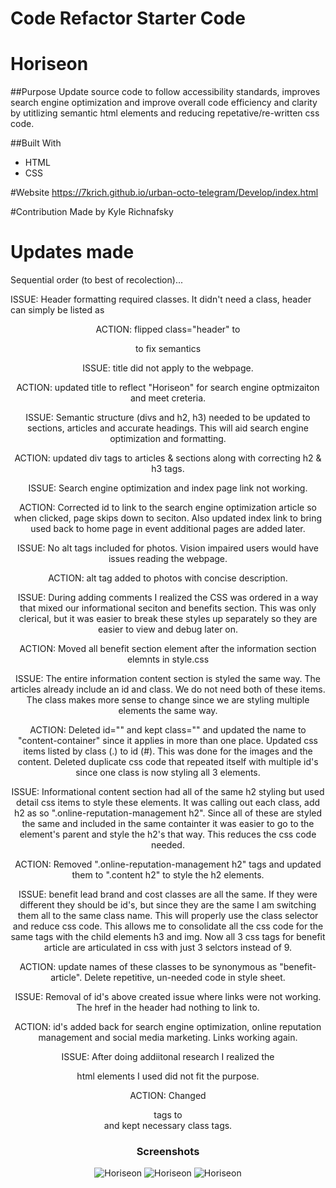 # Code Refactor Starter Code

# Horiseon

##Purpose
Update source code to follow accessibility standards, improves search engine optimization and improve overall code efficiency and clarity by utitlizing semantic html elements and reducing repetative/re-written css code.

##Built With
* HTML
* CSS

#Website
https://7krich.github.io/urban-octo-telegram/Develop/index.html

#Contribution
Made by Kyle Richnafsky

# Updates made

Sequential order (to best of recolection)...

ISSUE: Header formatting required classes. It didn't need a class, header can simply be listed as <header>

ACTION: flipped class="header" to <header> to fix semantics

ISSUE: title did not apply to the webpage.

ACTION: updated title to reflect "Horiseon" for search engine optmizaiton and meet creteria.

ISSUE: Semantic structure (divs and h2, h3) needed to be updated to sections, articles and accurate headings. This will aid search engine optimization and formatting.

ACTION: updated div tags to articles & sections along with correcting h2 & h3 tags.

ISSUE: Search engine optimization and index page link not working.

ACTION: Corrected id to link to the search engine optimization article so when clicked, page skips down to seciton. Also updated index link to bring used back to home page in event additional pages are added later.

ISSUE: No alt tags included for photos. Vision impaired users would have issues reading the webpage.

ACTION: alt tag added to photos with concise description.

ISSUE: During adding comments I realized the CSS was ordered in a way that mixed our informational seciton and benefits section. This was only clerical, but it was easier to break these styles up separately so they are easier to view and debug later on.

ACTION: Moved all benefit section element after the information section elemnts in style.css

ISSUE: The entire information content section is styled the same way. The articles already include an id and class. We do not need both of these items. The class makes more sense to change since we are styling multiple elements the same way.

ACTION: Deleted id="" and kept class="" and updated the name to "content-container" since it applies in more than one place. Updated css items listed by class (.) to id (#). This was done for the images and the content. Deleted duplicate css code that repeated itself with multiple id's since one class is now styling all 3 elements.

ISSUE: Informational content section had all of the same h2 styling but used detail css items to style these elements. It was calling out each class, add h2 as so ".online-reputation-management h2". Since all of these are styled the same and included in the same containter it was easier to go to the element's parent and style the h2's that way. This reduces the css code needed.

ACTION: Removed ".online-reputation-management h2" tags and updated them to ".content h2" to style the h2 elements.

ISSUE: benefit lead brand and cost classes are all the same. If they were different they should be id's, but since they are the same I am switching them all to the same class name. This will properly use the class selector and reduce css code. This allows me to consolidate all the css code for the same tags with the child elements h3 and img. Now all 3 css tags for benefit article are articulated in css with just 3 selctors instead of 9.

ACTION: update names of these classes to be synonymous as "benefit-article". Delete repetitive, un-needed code in style sheet.

ISSUE: Removal of id's above created issue where links were not working. The href in the header had nothing to link to.

ACTION: id's added back for search engine optimization, online reputation management and social media marketing. Links working again.

ISSUE: After doing addiitonal research I realized the <article> html elements I used did not fit the purpose.

ACTION: Changed <article> tags to <div> and kept necessary class tags.

# Screenshots

![Horiseon](./assets/images/horiseaon-screenshot-1.jpg)
![Horiseon](./assets/images/horiseaon-screenshot-2.jpg)
![Horiseon](./assets/images/horiseaon-screenshot-3.jpg)